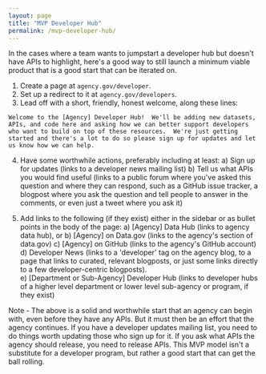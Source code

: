```yaml
---
layout: page
title: "MVP Developer Hub"
permalink: /mvp-developer-hub/
---
```


In the cases where a team wants to jumpstart a developer hub but doesn't have APIs to highlight, here's a good way to still launch a minimum viable product that is a good start that can be iterated on.  

1) Create a page at `agency.gov/developer`.  
2) Set up a redirect to it at `agency.gov/developers`.  
3) Lead off with a short, friendly, honest welcome, along these lines:  

````
Welcome to the [Agency] Developer Hub!  We'll be adding new datasets, APIs, and code here and asking how we can better support developers who want to build on top of these resources.  We're just getting started and there's a lot to do so please sign up for updates and let us know how we can help.   
````

4) Have some worthwhile actions, preferably including at least: 
  a) Sign up for updates (links to a developer news mailing list) 
  b) Tell us what APIs you would find useful (links to a public forum where you've asked this question and where they can respond, such as a GitHub issue tracker, a blogpost where you ask the question and tell people to answer in the comments, or even just a tweet where you ask it)

5) Add links to the following (if they exist) either in the sidebar or as bullet points in the body of the page: 
  a) [Agency] Data Hub (links to agency data hub), or
  b) [Agency] on Data.gov (links to the agency's section of data.gov) 
  c) [Agency] on GitHub (links to the agency's GitHub account)
  d) Developer News (links to a 'developer' tag on the agency blog, to a page that links to curated, relevant blogposts, or just some links directly to a few developer-centric blogposts).  
  e) [Department or Sub-Agency] Developer Hub (links to developer hubs of a higher level department or lower level sub-agency or program, if they exist)


  Note - The above is a solid and worthwhile start that an agency can begin with, even before they have any APIs.  But it must then be an effort that the agency continues.  If you have a developer updates mailing list, you need to do things worth updating those who sign up for it.  If you ask what APIs the agency should release, you need to release APIs.  This MVP model isn't a substitute for a developer program, but rather a good start that can get the ball rolling.  
